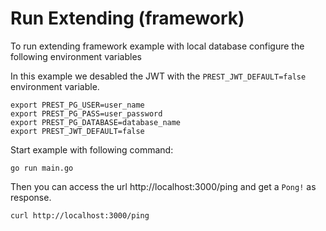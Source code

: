 # Run Extending (framework)

To run extending framework example with local database configure the following environment variables

In this example we desabled the JWT with the `PREST_JWT_DEFAULT=false` environment variable.

```console
export PREST_PG_USER=user_name
export PREST_PG_PASS=user_password
export PREST_PG_DATABASE=database_name
export PREST_JWT_DEFAULT=false
```

Start example with following command:

```console
go run main.go
```

Then you can access the url http://localhost:3000/ping and get a `Pong!` as response.

```console
curl http://localhost:3000/ping
```
